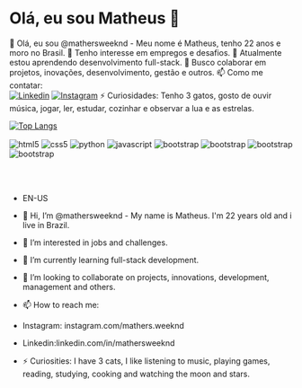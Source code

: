 # Olá, eu sou Matheus 👋
👋 Olá, eu sou @mathersweeknd - Meu nome é Matheus, tenho 22 anos e moro no Brasil.
👀 Tenho interesse em empregos e desafios.
🌱 Atualmente estou aprendendo desenvolvimento full-stack.
💞️ Busco colaborar em projetos, inovações, desenvolvimento, gestão e outros.
📫 Como me contatar: <br/>
[![Linkedin](https://img.shields.io/badge/LinkedIn-8A2BE2?style=for-the-badge&logo=linkedin&logoColor=white)](https://www.linkedin.com/in/mathersweeknd) 
[![Instagram](https://img.shields.io/badge/Instagram-9400D3?style=for-the-badge&logo=instagram&logoColor=white)](https://www.instagram.com/mathers.weeknd)
⚡ Curiosidades: Tenho 3 gatos, gosto de ouvir música, jogar, ler, estudar, cozinhar e observar a lua e as estrelas.

[![Top Langs](https://github-readme-stats.vercel.app/api/top-langs/?username=CammyArts&layout=donut)](https://github.com/CammyArts/github-readme-stats)

<div style="display: inline_block">
<img align="center" alt="html5" src="https://img.shields.io/badge/HTML5-BA55D3?style=for-the-badge&logo=html5&logoColor=white" />
<img align="center" alt="css5" src="https://img.shields.io/badge/CSS3-8B008B?style=for-the-badge&logo=css3&logoColor=white" />
<img align="center" alt="python" src="https://img.shields.io/badge/Python-836FFF?style=for-the-badge&logo=python&logoColor=white" />
<img align="center" alt="javascript" src="https://img.shields.io/badge/JavaScript-8B008B?style=for-the-badge&logo=javascript&logoColor=black" />
<img align="center" alt="bootstrap" src="https://img.shields.io/badge/Bootstrap-563D7C?style=for-the-badge&logo=bootstrap&logoColor=white" />
<img align="center" alt="bootstrap" src="https://img.shields.io/badge/MySQL-005C84?style=for-the-badge&logo=mysql&logoColor=white" />
<img align="center" alt="bootstrap" src="https://img.shields.io/badge/PHP-777BB4?style=for-the-badge&logo=php&logoColor=white" />
<img align="center" alt="bootstrap" src="https://img.shields.io/badge/SAP-0FAAFF?style=for-the-badge&logo=sap&logoColor=white" />
</div>

<br/><br/>
- EN-US
  
- 👋 Hi, I’m @mathersweeknd - My name is Matheus. I'm 22 years old and i live in Brazil.
- 👀 I’m interested in jobs and challenges.
- 🌱 I’m currently learning full-stack development.
- 💞️ I’m looking to collaborate on projects, innovations, development, management and others.
- 📫 How to reach me:
- Instagram: instagram.com/mathers.weeknd
- Linkedin:linkedin.com/in/mathersweeknd
- ⚡ Curiosities: I have 3 cats, I like listening to music, playing games, reading, studying, cooking and watching the moon and stars.
